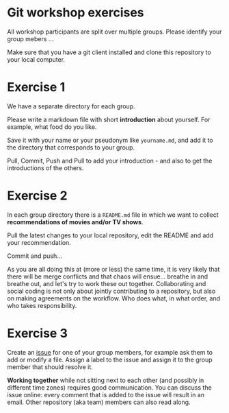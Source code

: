 # Git workshop exercises

All workshop participants are split over multiple groups. Please identify your group mebers ...

Make sure that you have a git client installed and clone this repository to your local computer.

# Exercise 1

We have a separate directory for each group.

Please write a markdown file with short **introduction** about yourself. For example, what food do you like.

Save it with your name or your pseudonym like `yourname.md`, and add it to the directory that corresponds to your group.

Pull, Commit, Push and Pull to add your introduction - and also to get the introductions of the others.

#  Exercise 2

In each group directory there is a `README.md` file in which we want to collect **recommendations of movies and/or TV shows**.

Pull the latest changes to your local repository, edit the README and add your recommendation.

Commit and push...

As you are all doing this at (more or less) the same time, it is very likely that there will be merge conflicts and that chaos will ensue... breathe in and breathe out, and let's try to work these out together. Collaborating and social coding is not only about jointly contributing to a repository, but also on making agreements on the workflow. Who does what, in what order, and who takes responsibility.

#  Exercise 3

Create an [issue](https://github.com/Donders-Institute/git-workshop/issues) for one of your group members, for example ask them to add or modify a file. Assign a label to the issue and assign it to the group member that should resolve it.

**Working together** while not sitting next to each other (and possibly in different time zones) requires good communication. You can discuss the issue online: every comment that is added to the issue will result in an email. Other repository (aka team) members can also read along.
